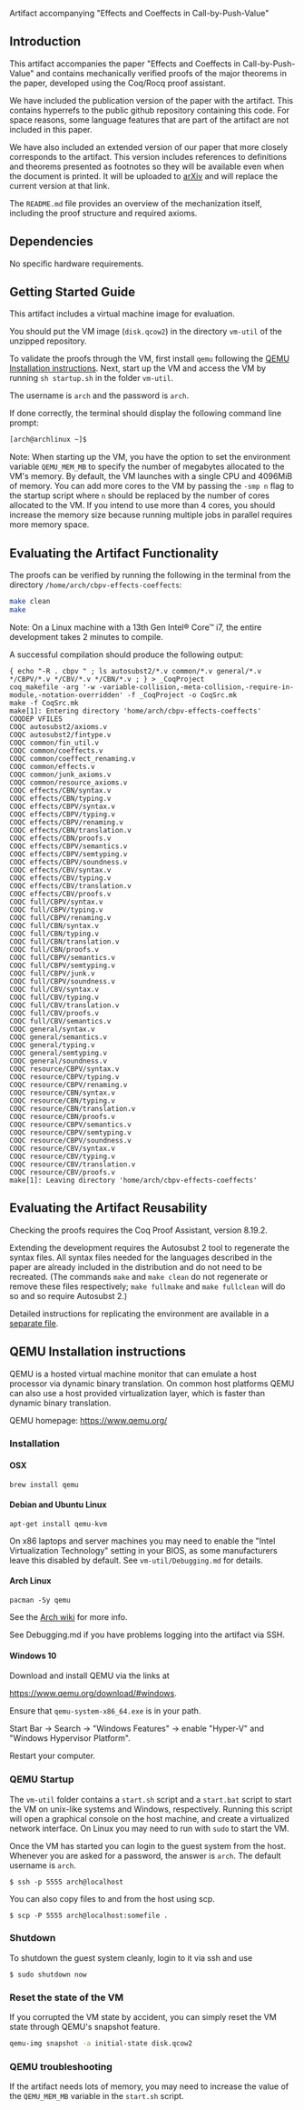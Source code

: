 Artifact accompanying "Effects and Coeffects in Call-by-Push-Value"

## Introduction

This artifact accompanies the paper "Effects and Coeffects in
Call-by-Push-Value" and contains mechanically verified proofs of the major
theorems in the paper, developed using the Coq/Rocq proof assistant.

  We have included the publication version of the paper with the
   artifact. This contains hyperrefs to the public github repository
   containing this code. For space reasons, some language features that are
   part of the artifact are not included in this paper.
       
  We have also included an extended version of our paper that more closely
   corresponds to the artifact. This version includes references to
   definitions and theorems presented as footnotes so they will be available
   even when the document is printed. It will be uploaded to
   [arXiv](https://arxiv.org/abs/2311.11795) and will replace the current
   version at that link.
       
  The `README.md` file provides an overview of the mechanization itself, 
  including the proof structure and required axioms.
       
## Dependencies

No specific hardware requirements.

## Getting Started Guide

This artifact includes a virtual machine image for evaluation.

You should put the VM image (`disk.qcow2`) in the directory `vm-util` of the unzipped 
repository.

To validate the proofs through the VM, first install `qemu` following the [QEMU Installation
instructions](#installation). Next, start up the VM and
access the VM by running `sh startup.sh` in the folder `vm-util`. 

The username is `arch` and the password is `arch`.

If done correctly, the terminal should display the
following command line prompt:

```sh
[arch@archlinux ~]$
```

Note: When starting up the VM, you have the option to set the environment
variable `QEMU_MEM_MB` to specify the number of megabytes allocated to the
VM's memory. By default, the VM launches with a single CPU and 4096MiB of
memory. You can add more cores to the VM by passing the `-smp n` flag to the
startup script where `n` should be replaced by the number of cores allocated
to the VM. If you intend to use more than 4 cores, you should increase the
memory size because running multiple jobs in parallel requires more memory
space.


## Evaluating the Artifact Functionality

The proofs can be verified by running the following in the terminal
  from the  directory `/home/arch/cbpv-effects-coeffects`:
```sh
make clean
make
```

Note: On a Linux machine with a 13th Gen Intel® Core™ i7, the entire development
takes 2 minutes to compile.

A successful compilation should produce the following output:

```
{ echo "-R . cbpv " ; ls autosubst2/*.v common/*.v general/*.v */CBPV/*.v */CBV/*.v */CBN/*.v ; } > _CoqProject
coq_makefile -arg '-w -variable-collision,-meta-collision,-require-in-module,-notation-overridden' -f _CoqProject -o CoqSrc.mk
make -f CoqSrc.mk
make[1]: Entering directory 'home/arch/cbpv-effects-coeffects'
COQDEP VFILES
COQC autosubst2/axioms.v
COQC autosubst2/fintype.v
COQC common/fin_util.v
COQC common/coeffects.v
COQC common/coeffect_renaming.v
COQC common/effects.v
COQC common/junk_axioms.v
COQC common/resource_axioms.v
COQC effects/CBN/syntax.v
COQC effects/CBN/typing.v
COQC effects/CBPV/syntax.v
COQC effects/CBPV/typing.v
COQC effects/CBPV/renaming.v
COQC effects/CBN/translation.v
COQC effects/CBN/proofs.v
COQC effects/CBPV/semantics.v
COQC effects/CBPV/semtyping.v
COQC effects/CBPV/soundness.v
COQC effects/CBV/syntax.v
COQC effects/CBV/typing.v
COQC effects/CBV/translation.v
COQC effects/CBV/proofs.v
COQC full/CBPV/syntax.v
COQC full/CBPV/typing.v
COQC full/CBPV/renaming.v
COQC full/CBN/syntax.v
COQC full/CBN/typing.v
COQC full/CBN/translation.v
COQC full/CBN/proofs.v
COQC full/CBPV/semantics.v
COQC full/CBPV/semtyping.v
COQC full/CBPV/junk.v
COQC full/CBPV/soundness.v
COQC full/CBV/syntax.v
COQC full/CBV/typing.v
COQC full/CBV/translation.v
COQC full/CBV/proofs.v
COQC full/CBV/semantics.v
COQC general/syntax.v
COQC general/semantics.v
COQC general/typing.v
COQC general/semtyping.v
COQC general/soundness.v
COQC resource/CBPV/syntax.v
COQC resource/CBPV/typing.v
COQC resource/CBPV/renaming.v
COQC resource/CBN/syntax.v
COQC resource/CBN/typing.v
COQC resource/CBN/translation.v
COQC resource/CBN/proofs.v
COQC resource/CBPV/semantics.v
COQC resource/CBPV/semtyping.v
COQC resource/CBPV/soundness.v
COQC resource/CBV/syntax.v
COQC resource/CBV/typing.v
COQC resource/CBV/translation.v
COQC resource/CBV/proofs.v
make[1]: Leaving directory 'home/arch/cbpv-effects-coeffects' 
```

## Evaluating the Artifact Reusability

Checking the proofs requires the Coq Proof Assistant, version 8.19.2. 

Extending the development requires the Autosubst 2 tool to regenerate the syntax
files. All syntax files needed for the languages described in the paper are
already included in the distribution and do not need to be recreated.  (The
commands `make` and `make clean` do not regenerate or remove these files
respectively; `make fullmake` and `make fullclean` will do so and so require
Autosubst 2.)

Detailed instructions for replicating the environment 
are available in a [separate file](artifact-creation.md).


## QEMU Installation instructions

QEMU is a hosted virtual machine monitor that can emulate a host processor
via dynamic binary translation. On common host platforms QEMU can also use
a host provided virtualization layer, which is faster than dynamic binary
translation.

QEMU homepage: https://www.qemu.org/

### Installation

#### OSX
``brew install qemu``

#### Debian and Ubuntu Linux
``apt-get install qemu-kvm``

On x86 laptops and server machines you may need to enable the
"Intel Virtualization Technology" setting in your BIOS, as some manufacturers
leave this disabled by default. See `vm-util/Debugging.md` for details.

#### Arch Linux

``pacman -Sy qemu``

See the [Arch wiki](https://wiki.archlinux.org/title/QEMU) for more info.

See Debugging.md if you have problems logging into the artifact via SSH.


#### Windows 10

Download and install QEMU via the links at

https://www.qemu.org/download/#windows.

Ensure that `qemu-system-x86_64.exe` is in your path.

Start Bar -> Search -> "Windows Features"
          -> enable "Hyper-V" and "Windows Hypervisor Platform".

Restart your computer.

### QEMU Startup

The `vm-util` folder contains a `start.sh` script and a `start.bat` script to
start the VM on unix-like systems and Windows, respectively. Running this
script will open a graphical console on the host machine, and create a
virtualized network interface.  On Linux you may need to run with `sudo` to
start the VM.

Once the VM has started you can login to the guest system from the host.
Whenever you are asked for a password, the answer is `arch`. The default
username is `arch`.

```
$ ssh -p 5555 arch@localhost
```

You can also copy files to and from the host using scp.

```
$ scp -P 5555 arch@localhost:somefile .
```

### Shutdown

To shutdown the guest system cleanly, login to it via ssh and use

```
$ sudo shutdown now
```

### Reset the state of the VM

If you corrupted the VM state by accident, you can simply reset the VM
state through QEMU's snapshot feature.
```sh
qemu-img snapshot -a initial-state disk.qcow2
```

### QEMU troubleshooting

If the artifact needs lots of memory, you may need to increase the value
of the `QEMU_MEM_MB` variable in the `start.sh` script.
